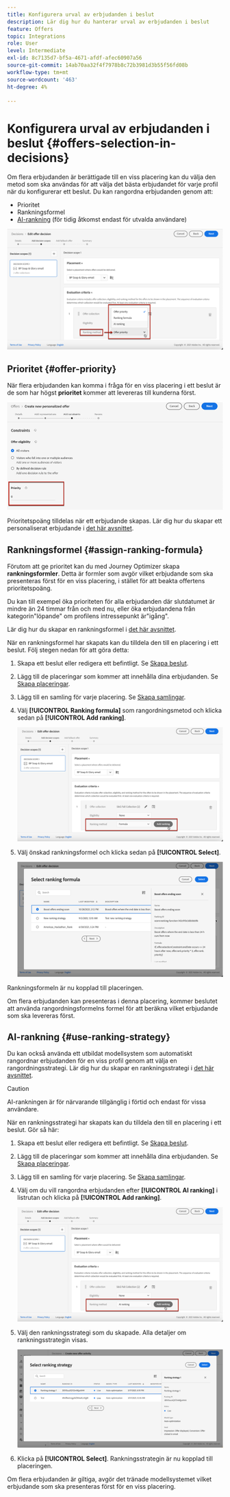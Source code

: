 ```yaml
---
title: Konfigurera urval av erbjudanden i beslut
description: Lär dig hur du hanterar urval av erbjudanden i beslut
feature: Offers
topic: Integrations
role: User
level: Intermediate
exl-id: 8c7135d7-bf5a-4671-afdf-afec60907a56
source-git-commit: 14ab70aa32f4f7978b8c72b3981d3b55f56fd08b
workflow-type: tm+mt
source-wordcount: '463'
ht-degree: 4%

---
```


# Konfigurera urval av erbjudanden i beslut {#offers-selection-in-decisions}

Om flera erbjudanden är berättigade till en viss placering kan du välja den metod som ska användas för att välja det bästa erbjudandet för varje profil när du konfigurerar ett beslut. Du kan rangordna erbjudanden genom att:
* Prioritet
* Rankningsformel
* [AI-rankning](#use-ranking-strategy) (för tidig åtkomst endast för utvalda användare)

![](../assets/offer-rank-by.png)

## Prioritet {#offer-priority}

När flera erbjudanden kan komma i fråga för en viss placering i ett beslut är de som har högst **prioritet** kommer att levereras till kunderna först.

![](../assets/offer-priority.png)

Prioritetspoäng tilldelas när ett erbjudande skapas. Lär dig hur du skapar ett personaliserat erbjudande i [det här avsnittet](../offer-library/creating-personalized-offers.md).

## Rankningsformel {#assign-ranking-formula}

Förutom att ge prioritet kan du med Journey Optimizer skapa **rankningsformler**. Detta är formler som avgör vilket erbjudande som ska presenteras först för en viss placering, i stället för att beakta offertens prioritetspoäng.

Du kan till exempel öka prioriteten för alla erbjudanden där slutdatumet är mindre än 24 timmar från och med nu, eller öka erbjudandena från kategorin&quot;löpande&quot; om profilens intressepunkt är&quot;igång&quot;.

Lär dig hur du skapar en rankningsformel i [det här avsnittet](../offer-library/create-ranking-formulas.md).

När en rankningsformel har skapats kan du tilldela den till en placering i ett beslut. Följ stegen nedan för att göra detta:

1. Skapa ett beslut eller redigera ett befintligt. Se [Skapa beslut](../offer-activities/create-offer-activities.md).

1. Lägg till de placeringar som kommer att innehålla dina erbjudanden. Se [Skapa placeringar](../offer-library/creating-placements.md).

1. Lägg till en samling för varje placering. Se [Skapa samlingar](../offer-library/creating-collections.md).

1. Välj **[!UICONTROL Ranking formula]** som rangordningsmetod och klicka sedan på **[!UICONTROL Add ranking]**.

   ![](../assets/offer-activity-ranking.png)

1. Välj önskad rankningsformel och klicka sedan på **[!UICONTROL Select]**.

   ![](../assets/ranking-selection.png)

Rankningsformeln är nu kopplad till placeringen.

Om flera erbjudanden kan presenteras i denna placering, kommer beslutet att använda rangordningsformelns formel för att beräkna vilket erbjudande som ska levereras först.

## AI-rankning {#use-ranking-strategy}

<!--If you are an [Adobe Experience Platform](https://experienceleague.adobe.com/docs/experience-platform/landing/home.html){target="_blank"} user leveraging the **Offer Decisioning** application service,-->

Du kan också använda ett utbildat modellsystem som automatiskt rangordnar erbjudanden för en viss profil genom att välja en rangordningsstrategi. Lär dig hur du skapar en rankningsstrategi i [det här avsnittet](../offer-library/create-ranking-strategies.md).

>[!CAUTION]
>
>AI-rankningen är för närvarande tillgänglig i förtid och endast för vissa användare.

När en rankningsstrategi har skapats kan du tilldela den till en placering i ett beslut. Gör så här:

1. Skapa ett beslut eller redigera ett befintligt. Se [Skapa beslut](../offer-activities/create-offer-activities.md).

1. Lägg till de placeringar som kommer att innehålla dina erbjudanden. Se [Skapa placeringar](../offer-library/creating-placements.md).

1. Lägg till en samling för varje placering. Se [Skapa samlingar](../offer-library/creating-collections.md).

1. Välj om du vill rangordna erbjudanden efter **[!UICONTROL AI ranking]** i listrutan och klicka på **[!UICONTROL Add ranking]**.

   ![](../assets/ranking-selection-ai-ranking.png)

1. Välj den rankningsstrategi som du skapade. Alla detaljer om rankningsstrategin visas.

   ![](../assets/ranking-selection-ai-ranking-selected.png)

1. Klicka på **[!UICONTROL Select]**. Rankningsstrategin är nu kopplad till placeringen.

Om flera erbjudanden är giltiga, avgör det tränade modellsystemet vilket erbjudande som ska presenteras först för en viss placering.

